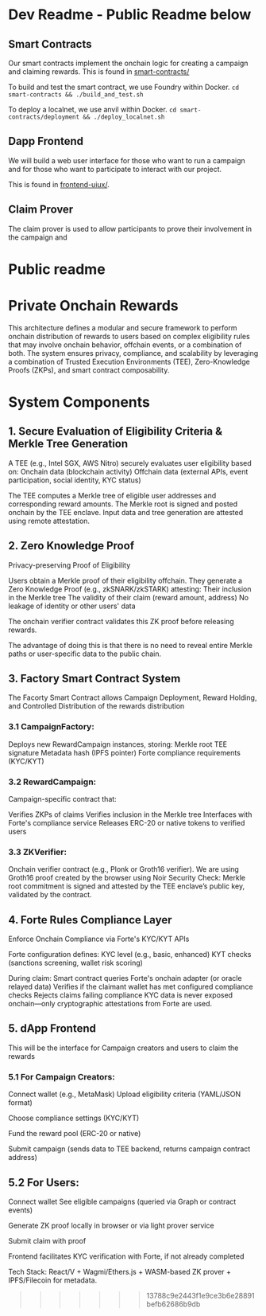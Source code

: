 # Dev Readme - Public Readme below
## Smart Contracts
Our smart contracts implement the onchain logic for creating a campaign and claiming rewards.
This is found in [smart-contracts/](smart-contracts/)

To build and test the smart contract, we use Foundry within Docker.
`cd smart-contracts && ./build_and_test.sh`

To deploy a localnet, we use anvil within Docker.
`cd smart-contracts/deployment && ./deploy_localnet.sh`

## Dapp Frontend
We will build a web user interface for those who want to run a campaign and for those who want to participate to interact with our project.

This is found in [frontend-uiux/](frontend-uiux/).

## Claim Prover
The claim prover is used to allow participants to prove their involvement in the campaign and 

# Public readme
# Private Onchain Rewards 
This architecture defines a modular and secure framework to perform onchain distribution of rewards to users based on complex eligibility rules that may involve onchain behavior, offchain events, or a combination of both. The system ensures privacy, compliance, and scalability by leveraging a combination of Trusted Execution Environments (TEE), Zero-Knowledge Proofs (ZKPs), and smart contract composability.
# System Components
## 1. Secure Evaluation of Eligibility Criteria & Merkle Tree Generation
A TEE (e.g., Intel SGX, AWS Nitro) securely evaluates user eligibility based on:
Onchain data (blockchain activity)
Offchain data (external APIs, event participation, social identity, KYC status)

The TEE computes a Merkle tree of eligible user addresses and corresponding reward amounts.
The Merkle root is signed and posted onchain by the TEE enclave.
Input data and tree generation are attested using remote attestation.

## 2. Zero Knowledge Proof
Privacy-preserving Proof of Eligibility

Users obtain a Merkle proof of their eligibility offchain.
They generate a Zero Knowledge Proof (e.g., zkSNARK/zkSTARK) attesting:
Their inclusion in the Merkle tree
The validity of their claim (reward amount, address)
No leakage of identity or other users' data

The onchain verifier contract validates this ZK proof before releasing rewards.

The advantage of doing this is that there is no need to reveal entire Merkle paths or user-specific data to the public chain.

## 3. Factory Smart Contract System
The Facorty Smart Contract allows Campaign Deployment, Reward Holding, and Controlled Distribution of the rewards distribution
### 3.1 CampaignFactory:
Deploys new RewardCampaign instances, storing:
Merkle root
TEE signature
Metadata hash (IPFS pointer)
Forte compliance requirements (KYC/KYT)

### 3.2 RewardCampaign:
Campaign-specific contract that:

Verifies ZKPs of claims
Verifies inclusion in the Merkle tree
Interfaces with Forte's compliance service
Releases ERC-20 or native tokens to verified users

### 3.3 ZKVerifier:
Onchain verifier contract (e.g., Plonk or Groth16 verifier). We are using Groth16 proof created by the browser using Noir
Security Check: Merkle root commitment is signed and attested by the TEE enclave’s public key, validated by the contract.

## 4. Forte Rules Compliance Layer
Enforce Onchain Compliance via Forte's KYC/KYT APIs

Forte configuration defines:
KYC level (e.g., basic, enhanced)
KYT checks (sanctions screening, wallet risk scoring)

During claim:
Smart contract queries Forte's onchain adapter (or oracle relayed data)
Verifies if the claimant wallet has met configured compliance checks
Rejects claims failing compliance
KYC data is never exposed onchain—only cryptographic attestations from Forte are used.

## 5. dApp Frontend 
This will be the interface for Campaign creators and users to claim the rewards 

### 5.1 For Campaign Creators:
Connect wallet (e.g., MetaMask)
Upload eligibility criteria (YAML/JSON format)

Choose compliance settings (KYC/KYT)

Fund the reward pool (ERC-20 or native)

Submit campaign (sends data to TEE backend, returns campaign contract address)

## 5.2 For Users:
Connect wallet
See eligible campaigns (queried via Graph or contract events)

Generate ZK proof locally in browser or via light prover service

Submit claim with proof

Frontend facilitates KYC verification with Forte, if not already completed

Tech Stack: React/V + Wagmi/Ethers.js + WASM-based ZK prover + IPFS/Filecoin for metadata.
>>>>>>> 13788c9e2443f1e9ce3b6e28891befb62686b9db
